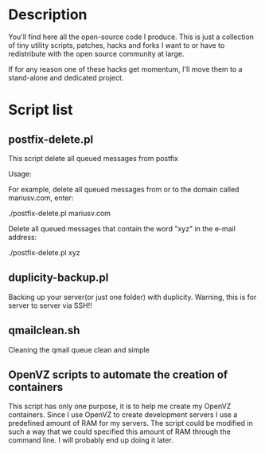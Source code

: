 Description
===========

You'll find here all the open-source code I produce. This is just a collection of tiny utility scripts, patches, hacks and forks I want to or have to redistribute with the open source community at large.

If for any reason one of these hacks get momentum, I'll move them to a stand-alone and dedicated project.


Script list
===========



postfix-delete.pl
-----------------
This script delete all queued messages from postfix

Usage:

For example, delete all queued messages from or to the domain called mariusv.com, enter:

./postfix-delete.pl mariusv.com

Delete all queued messages that contain the word "xyz" in the e-mail address:

./postfix-delete.pl xyz


duplicity-backup.pl
-------------------
Backing up your server(or just one folder) with duplicity. Warning, this is for server to server via SSH!!


qmailclean.sh
-------------------
Cleaning the qmail queue clean and simple


OpenVZ scripts to automate the creation of containers
-----------------------------------------------------
This script has only one purpose, it is to help me create my OpenVZ containers. Since I use OpenVZ to create development servers I use a predefined amount of RAM for my servers. The script could be modified in such a way that we could specified this amount of RAM through the command line. I will probably end up doing it later.

